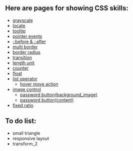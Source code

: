 ## Here are pages for showing CSS skills:
- [grayscale](https://github.com/nanzhangren/CSS-skills/tree/master/grayscale)
- [locate](https://github.com/nanzhangren/CSS-skills/tree/master/locate)
- [tooltip](https://github.com/nanzhangren/CSS-skills/tree/master/tooltip)
- [pointer events](https://github.com/nanzhangren/CSS-skills/tree/master/pointer_events)
- [::before & ::after](https://github.com/nanzhangren/CSS-skills/tree/master/pseudo_element/before_after)
- [multi border](https://github.com/nanzhangren/CSS-skills/tree/master/multi_border)
- [border radius](https://github.com/nanzhangren/CSS-skills/tree/master/border_radius)
- [transition](https://github.com/nanzhangren/CSS-skills/tree/master/transition)
- [length unit](https://github.com/nanzhangren/CSS-skills/tree/master/length_unit)
- [counter](https://github.com/nanzhangren/CSS-skills/tree/master/counter)
- [float](https://github.com/nanzhangren/CSS-skills/tree/master/float)
- [list operator](https://github.com/nanzhangren/CSS-skills/tree/master/list_operator)
    - [hover move action](https://github.com/nanzhangren/CSS-skills/tree/master/list_operator)
- [image control](https://github.com/nanzhangren/CSS-skills/tree/master/image_control)
    - [password button(background_image)](https://github.com/nanzhangren/CSS-skills/tree/master/image_control)
    - [password button(content)](https://github.com/nanzhangren/CSS-skills/tree/master/image_control)
- [fixed ratio](https://github.com/nanzhangren/CSS-skills/tree/master/fixed_ratios)

## To do list:
- small triangle
- responsive layout
- transform_2